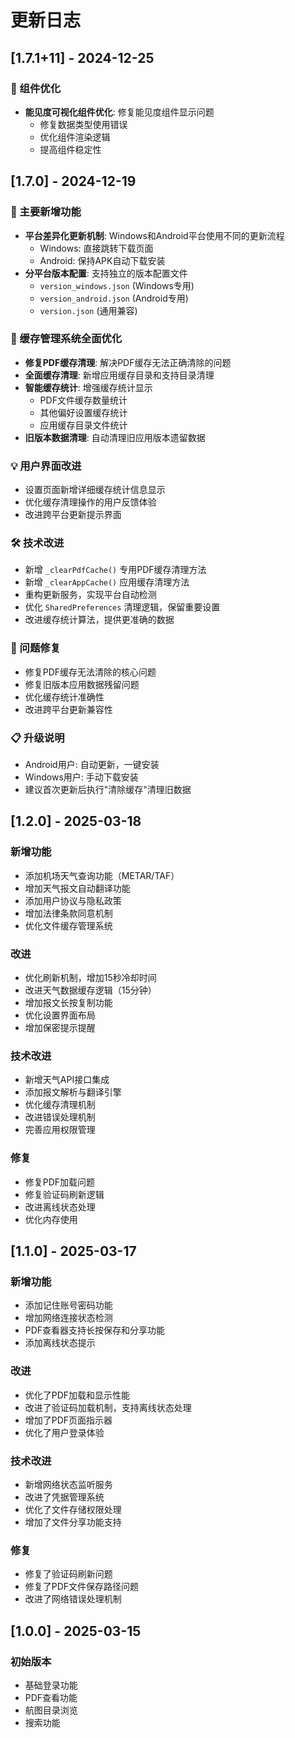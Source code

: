 # 更新日志

## [1.7.1+11] - 2024-12-25

### 🔧 组件优化
- **能见度可视化组件优化**: 修复能见度组件显示问题
  - 修复数据类型使用错误
  - 优化组件渲染逻辑
  - 提高组件稳定性

## [1.7.0] - 2024-12-19

### 🚀 主要新增功能
- **平台差异化更新机制**: Windows和Android平台使用不同的更新流程
  - Windows: 直接跳转下载页面
  - Android: 保持APK自动下载安装
- **分平台版本配置**: 支持独立的版本配置文件
  - `version_windows.json` (Windows专用)
  - `version_android.json` (Android专用)
  - `version.json` (通用兼容)

### 🔧 缓存管理系统全面优化
- **修复PDF缓存清理**: 解决PDF缓存无法正确清除的问题
- **全面缓存清理**: 新增应用缓存目录和支持目录清理
- **智能缓存统计**: 增强缓存统计显示
  - PDF文件缓存数量统计
  - 其他偏好设置缓存统计
  - 应用缓存目录文件统计
- **旧版本数据清理**: 自动清理旧应用版本遗留数据

### 💡 用户界面改进
- 设置页面新增详细缓存统计信息显示
- 优化缓存清理操作的用户反馈体验
- 改进跨平台更新提示界面

### 🛠️ 技术改进
- 新增 `_clearPdfCache()` 专用PDF缓存清理方法
- 新增 `_clearAppCache()` 应用缓存清理方法
- 重构更新服务，实现平台自动检测
- 优化 `SharedPreferences` 清理逻辑，保留重要设置
- 改进缓存统计算法，提供更准确的数据

### 🐛 问题修复
- 修复PDF缓存无法清除的核心问题
- 修复旧版本应用数据残留问题
- 优化缓存统计准确性
- 改进跨平台更新兼容性

### 📋 升级说明
- Android用户: 自动更新，一键安装
- Windows用户: 手动下载安装
- 建议首次更新后执行"清除缓存"清理旧数据

## [1.2.0] - 2025-03-18

### 新增功能
- 添加机场天气查询功能（METAR/TAF）
- 增加天气报文自动翻译功能
- 添加用户协议与隐私政策
- 增加法律条款同意机制
- 优化文件缓存管理系统

### 改进
- 优化刷新机制，增加15秒冷却时间
- 改进天气数据缓存逻辑（15分钟）
- 增加报文长按复制功能
- 优化设置界面布局
- 增加保密提示提醒

### 技术改进
- 新增天气API接口集成
- 添加报文解析与翻译引擎
- 优化缓存清理机制
- 改进错误处理机制
- 完善应用权限管理

### 修复
- 修复PDF加载问题
- 修复验证码刷新逻辑
- 改进离线状态处理
- 优化内存使用

## [1.1.0] - 2025-03-17

### 新增功能
- 添加记住账号密码功能
- 增加网络连接状态检测
- PDF查看器支持长按保存和分享功能
- 添加离线状态提示

### 改进
- 优化了PDF加载和显示性能
- 改进了验证码加载机制，支持离线状态处理
- 增加了PDF页面指示器
- 优化了用户登录体验

### 技术改进
- 新增网络状态监听服务
- 改进了凭据管理系统
- 优化了文件存储权限处理
- 增加了文件分享功能支持

### 修复
- 修复了验证码刷新问题
- 修复了PDF文件保存路径问题
- 改进了网络错误处理机制

## [1.0.0] - 2025-03-15

### 初始版本
- 基础登录功能
- PDF查看功能
- 航图目录浏览
- 搜索功能
